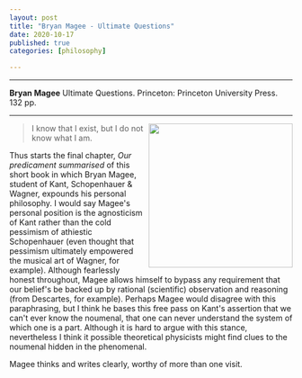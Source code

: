 ```yaml
---
layout: post
title: "Bryan Magee - Ultimate Questions"
date: 2020-10-17
published: true
categories: [philosophy]

---
```



***
<b>Bryan Magee</b> Ultimate Questions. Princeton: Princeton University Press. 132 pp.

***

<img align="right" src="https://pup-assets.imgix.net/onix/images/9780691170657.jpg?w=640&auto=format"  width="256"  alt="">

>I know that I exist, but I do not know what I am.

Thus starts the final chapter, _Our predicament summarised_ of this short book in which Bryan Magee, student of Kant, Schopenhauer & Wagner, expounds his personal philosophy.  I would say Magee's personal position is the agnosticism of Kant rather than the cold pessimism of athiestic Schopenhauer (even thought that pessimism ultimately empowered the musical art of Wagner, for example).  Although fearlessly honest throughout, Magee allows himself to bypass any requirement that our belief's be backed up by rational (scientific) observation and reasoning (from Descartes, for example).  Perhaps Magee would disagree with this paraphrasing, but I think he bases this free pass on Kant's assertion that we can't ever know the noumenal, that one can never understand the system of which one is a part.  Although it is hard to argue with this stance, nevertheless I think it possible theoretical physicists might find clues to the noumenal hidden in the phenomenal.

Magee thinks and writes clearly, worthy of more than one visit. 
